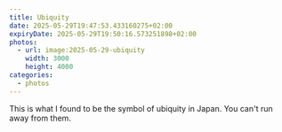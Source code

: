 ```yaml
---
title: Ubiquity
date: 2025-05-29T19:47:53.433160275+02:00
expiryDate: 2025-05-29T19:50:16.573251898+02:00
photos:
  - url: image:2025-05-29-ubiquity
    width: 3000
    height: 4000
categories:
  - photos
---
```


This is what I found to be the symbol of ubiquity in Japan. You can't run away from them.
